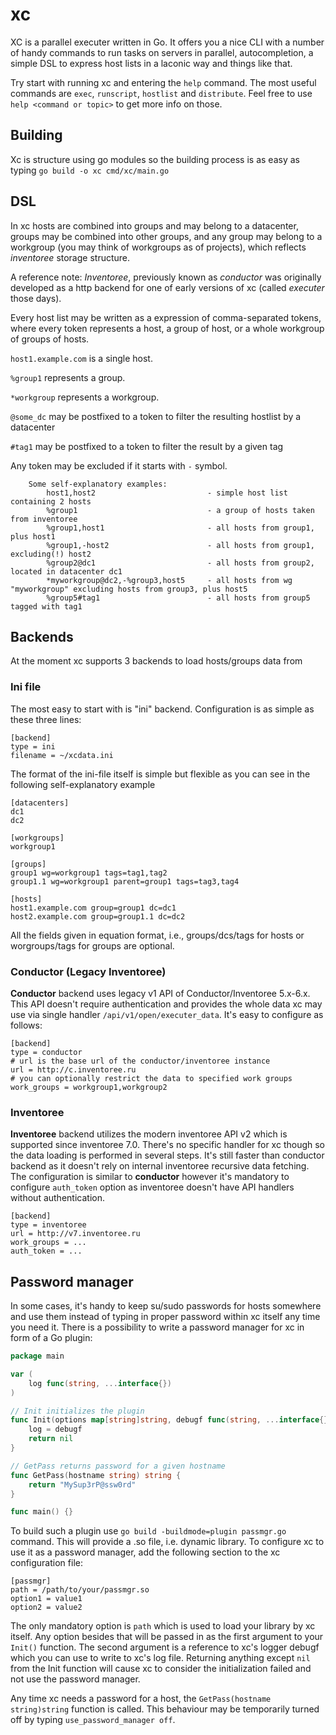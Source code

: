 # xc

XC is a parallel executer written in Go. It offers you a nice CLI with a number of handy commands to run tasks on servers in parallel, autocompletion, a simple DSL to express host lists in a laconic way and things like that.

Try start with running xc and entering the `help` command. The most useful commands are `exec`, `runscript`, `hostlist` and `distribute`. Feel free to use `help <command or topic>` to get more info on those.

## Building

Xc is structure using go modules so the building process is as easy as typing `go build -o xc cmd/xc/main.go`

## DSL

In xc hosts are combined into groups and may belong to a datacenter, groups may be combined into other groups, and any group may belong to a workgroup (you may think of workgroups as of projects), which reflects _inventoree_ storage structure.

A reference note: _Inventoree_, previously known as _conductor_ was originally developed as a http backend for one of early versions of xc (called _executer_ those days).

Every host list may be written as a expression of comma-separated tokens, where every token represents a host, a group of host, or a whole workgroup of groups of hosts.

`host1.example.com` is a single host.

`%group1` represents a group.

`*workgroup` represents a workgroup.

`@some_dc` may be postfixed to a token to filter the resulting hostlist by a datacenter

`#tag1` may be postfixed to a token to filter the result by a given tag

Any token may be excluded if it starts with `-` symbol.

```
    Some self-explanatory examples:
        host1,host2                         - simple host list containing 2 hosts
        %group1                             - a group of hosts taken from inventoree
        %group1,host1                       - all hosts from group1, plus host1
        %group1,-host2                      - all hosts from group1, excluding(!) host2
        %group2@dc1                         - all hosts from group2, located in datacenter dc1
        *myworkgroup@dc2,-%group3,host5     - all hosts from wg "myworkgroup" excluding hosts from group3, plus host5
        %group5#tag1                        - all hosts from group5 tagged with tag1
```

## Backends

At the moment xc supports 3 backends to load hosts/groups data from

### Ini file

The most easy to start with is "ini" backend. Configuration is as simple as these three lines:

```
[backend]
type = ini
filename = ~/xcdata.ini
```

The format of the ini-file itself is simple but flexible as you can see in the following self-explanatory example

```
[datacenters]
dc1
dc2

[workgroups]
workgroup1

[groups]
group1 wg=workgroup1 tags=tag1,tag2
group1.1 wg=workgroup1 parent=group1 tags=tag3,tag4

[hosts]
host1.example.com group=group1 dc=dc1
host2.example.com group=group1.1 dc=dc2
```

All the fields given in equation format, i.e., groups/dcs/tags for hosts or worgroups/tags for groups are optional.

### Conductor (Legacy Inventoree)

**Conductor** backend uses legacy v1 API of Conductor/Inventoree 5.x-6.x. This API doesn't require authentication
and provides the whole data xc may use via single handler `/api/v1/open/executer_data`. It's easy to configure as follows:

```
[backend]
type = conductor
# url is the base url of the conductor/inventoree instance
url = http://c.inventoree.ru
# you can optionally restrict the data to specified work groups
work_groups = workgroup1,workgroup2
```

### Inventoree

**Inventoree** backend utilizes the modern inventoree API v2 which is supported since inventoree 7.0. There's no specific handler for xc though so the data loading is performed in several steps. It's still faster than conductor backend as it doesn't rely on internal inventoree recursive data fetching. The configuration is similar to **conductor** however it's mandatory to configure `auth_token` option as inventoree doesn't have API handlers without authentication.

```
[backend]
type = inventoree
url = http://v7.inventoree.ru
work_groups = ...
auth_token = ...
```

## Password manager

In some cases, it's handy to keep su/sudo passwords for hosts somewhere and use them instead of typing in proper password within xc itself any time you need it. There is a possibility to write a password manager for xc in form of a Go plugin:

```go
package main

var (
	log func(string, ...interface{})
)

// Init initializes the plugin
func Init(options map[string]string, debugf func(string, ...interface{})) error {
	log = debugf
	return nil
}

// GetPass returns password for a given hostname
func GetPass(hostname string) string {
	return "MySup3rP@ssw0rd"
}

func main() {}
```

To build such a plugin use `go build -buildmode=plugin passmgr.go` command. This will provide a .so file, i.e. dynamic library. To configure xc to use it as a password manager, add the following section to the xc configuration file:

```
[passmgr]
path = /path/to/your/passmgr.so
option1 = value1
option2 = value2
```

The only mandatory option is `path` which is used to load your library by xc itself. Any option besides that will be passed in as the first argument to your `Init()` function. The second argument is a reference to xc's logger debugf which you can use to write to xc's log file. Returning anything except `nil` from the Init function will cause xc to consider the initialization failed and not use the password manager. 

Any time xc needs a password for a host, the `GetPass(hostname string)string` function is called. This behaviour may be temporarily turned off by typing `use_password_manager off`.

